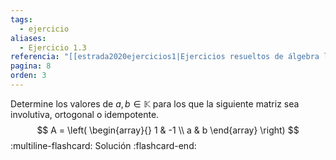 ```yaml
---
tags:
  - ejercicio
aliases:
  - Ejercicio 1.3
referencia: "[[estrada2020ejercicios1|Ejercicios resueltos de álgebra lineal. Volumen I]]"
pagina: 8
orden: 3
---
```

Determine los valores de $a, b \in \mathbb{K}$ para los que la siguiente matriz sea involutiva, ortogonal o idempotente.
$$
A = \left(
\begin{array}{}
1 & -1 \\
a & b
\end{array}
\right)
$$
:multiline-flashcard:
Solución
:flashcard-end:
